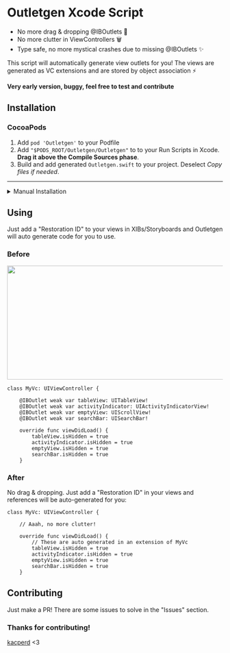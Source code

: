 
# Outletgen Xcode Script

- No more drag & dropping @IBOutlets 🙌
- No more clutter in ViewControllers 🗑
- Type safe, no more mystical crashes due to missing @IBOutlets ✨

This script will automatically generate view outlets for you! The views are generated as VC extensions and are stored by object association ⚡️

**Very early version, buggy, feel free to test and contribute**

## Installation

### CocoaPods

1. Add `pod 'Outletgen'` to your Podfile 
2. Add `"$PODS_ROOT/Outletgen/Outletgen"` to to your Run Scripts in Xcode. **Drag it above the Compile Sources phase**.
3. Build and add generated `Outletgen.swift` to your project. Deselect *Copy files if needed*.

---

<details><summary>Manual Installation</summary>
<p>

1. Drag & Drop `Outletgen` to your project folder.
2. Add `"$SRCROOT/Outletgen"` to your Run Scripts in Xcode. **Drag it above the Compile Sources phase**.is
3. Build and add generated `Outletgen.swift` to your project. Deselect *Copy files if needed*.

</p>
</details>


## Using

Just add a "Restoration ID" to your views in XIBs/Storyboards and Outletgen will auto generate code for you to use.

### Before

<p align="center">
<img src="https://i.stack.imgur.com/UBBCs.png" height="266" width="513">
</p>

```
class MyVc: UIViewController {
    
    @IBOutlet weak var tableView: UITableView!
    @IBOutlet weak var activityIndicator: UIActivityIndicatorView!
    @IBOutlet weak var emptyView: UIScrollView!
    @IBOutlet weak var searchBar: UISearchBar!
   
    override func viewDidLoad() {
        tableView.isHidden = true
        activityIndicator.isHidden = true
        emptyView.isHidden = true
        searchBar.isHidden = true
    }
```

### After

No drag & dropping. Just add a "Restoration ID" in your views and references will be auto-generated for you:

```
class MyVc: UIViewController {

    // Aaah, no more clutter!
    
    override func viewDidLoad() {
        // These are auto generated in an extension of MyVc
        tableView.isHidden = true
        activityIndicator.isHidden = true
        emptyView.isHidden = true
        searchBar.isHidden = true
    }
```

## Contributing

Just make a PR! There are some issues to solve in the "Issues" section.

### Thanks for contributing!

[kacperd](https://github.com/kacperd) <3
